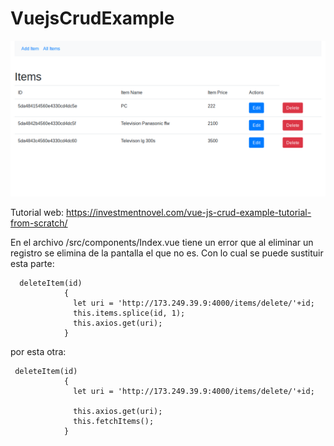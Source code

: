 # VuejsCrudExample

![Alt text](vuecrud.png)

Tutorial web: 
https://investmentnovel.com/vue-js-crud-example-tutorial-from-scratch/


En el archivo /src/components/Index.vue tiene un error que al eliminar un registro se elimina de la pantalla el que no es. Con lo cual se puede sustituir esta parte:

```
  deleteItem(id)
            {
              let uri = 'http://173.249.39.9:4000/items/delete/'+id;
              this.items.splice(id, 1);
              this.axios.get(uri);
            }
```
por esta otra:

```
 deleteItem(id)
            {
              let uri = 'http://173.249.39.9:4000/items/delete/'+id;
             
              this.axios.get(uri);
              this.fetchItems();
            }
```

